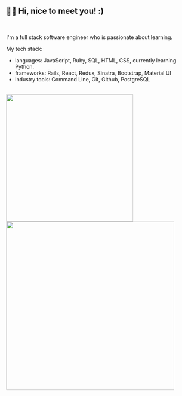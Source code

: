 
<h2 align="left">👋🏼 Hi, nice to meet you! :)</h2>
<br>

<p>I'm a full stack software engineer who is passionate about learning. </p>

My tech stack: 
- languages: JavaScript, Ruby, SQL, HTML, CSS, currently learning Python. 
- frameworks: Rails, React, Redux, Sinatra, Bootstrap, Material UI
- industry tools: Command Line, Git, Github, PostgreSQL

<br>

<div>

 <a align="left">
  <img src="https://github-readme-stats.vercel.app/api/top-langs/?username=user01010011&layout=compact&langs_count=5&theme=default" width="340"/>
</a>

<a align="right">
  <img src="https://github-readme-stats.vercel.app/api/?username=user01010011&hide=stars,issues,contribs&count_private=true&theme=default&showicons=true" width="450"/>
</a> &nbsp;&nbsp;&nbsp;&nbsp; 

</div>
 <br> 

<!-- 
 <p align="center"><img src="https://komarev.com/ghpvc/?username=user01010011" alt="user01010011"/></p> -->

<!---
user01010011/user01010011 is a ✨ special ✨ repository because its `README.md` (this file) appears on your GitHub profile.
You can click the Preview link to take a look at your changes.
--->
